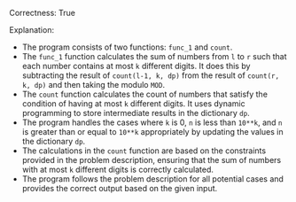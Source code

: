 Correctness: True

Explanation: 
- The program consists of two functions: `func_1` and `count`.
- The `func_1` function calculates the sum of numbers from `l` to `r` such that each number contains at most `k` different digits. It does this by subtracting the result of `count(l-1, k, dp)` from the result of `count(r, k, dp)` and then taking the modulo `MOD`.
- The `count` function calculates the count of numbers that satisfy the condition of having at most `k` different digits. It uses dynamic programming to store intermediate results in the dictionary `dp`.
- The program handles the cases where `k` is 0, `n` is less than `10**k`, and `n` is greater than or equal to `10**k` appropriately by updating the values in the dictionary `dp`.
- The calculations in the `count` function are based on the constraints provided in the problem description, ensuring that the sum of numbers with at most `k` different digits is correctly calculated.
- The program follows the problem description for all potential cases and provides the correct output based on the given input.